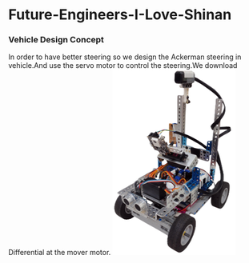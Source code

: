 # Future-Engineers-I-Love-Shinan
### Vehicle Design Concept
In order to have better steering so  we design the Ackerman steering in vehicle.And use the servo motor to control the steering.We download Differential at the mover motor.
![image](https://github.com/la7655/Future-Engineers-I-Love-Shinan/blob/main/other/picture1.png)
